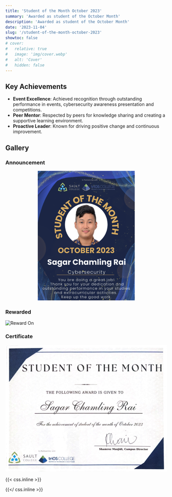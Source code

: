 ```yaml
---
title: 'Student of the Month October 2023'
summary: 'Awarded as student of the October Month'
description: 'Awarded as student of the October Month'
date: '2023-11-04'
slug: '/student-of-the-month-october-2023'
showtoc: false
# cover:
#   relative: true
#   image: 'img/cover.webp'
#   alt: 'Cover'
#   hidden: false
---
```


## Key Achievements

- **Event Excellence**: Achieved recognition through outstanding performance in events, cybersecurity awareness presentation and competitions.
- **Peer Mentor**: Respected by peers for knowledge sharing and creating a supportive learning environment.
- **Proactive Leader**: Known for driving positive change and continuous improvement.

## Gallery

### Announcement

<div class="center">

![Reward On](img/announcement.png)

</div>

### Rewarded

![Reward On](img/certificate-on.png)

### Certificate

![Certificate](img/certificate.png)

{{< css.inline >}}

<style>
  .center {
    display: block;
    width: 60%;
    margin: auto;
  }
</style>

{{</ css.inline >}}

